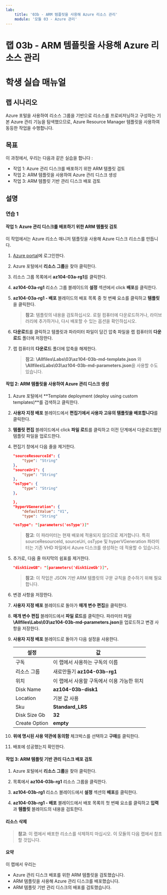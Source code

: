 ```yaml
---
lab:
    title: '03b - ARM 템플릿을 사용해 Azure 리소스 관리'
    module: '모듈 03 - Azure 관리'
---
```


# 랩 03b -  ARM 템플릿을 사용해 Azure 리소스 관리

# 학생 실습 매뉴얼

## 랩 시나리오
Azure 포털을 사용하여 리소스 그룹을 기반으로 리소스를 프로비저닝하고 구성하는 기본 Azure 관리 기능을 탐색했으므로, Azure Resource Manager 템플릿을 사용하여 동등한 작업을 수행합니다.

## 목표

이 과정에서, 우리는 다음과 같은 실습을 합니다 :

+ 작업 1: Azure 관리 디스크를 배포하기 위한 ARM 템플릿 검토
+ 작업 2: ARM 템플릿을 사용하여 Azure 관리 디스크 생성
+ 작업 3: ARM 템플릿 기반 관리 디스크 배포 검토

## 설명

### 연습 1

#### 작업 1: Azure 관리 디스크를 배포하기 위한 ARM 템플릿 검토

이 작업에서는 Azure 리소스 매니저 템플릿을 사용해 Azure 디스크 리소스를 만듭니다.

1. [Azure portal](https://portal.azure.com)에 로그인한다.

1. Azure 포털에서 **리소스 그룹**을 찾아 클릭한다. 

1. 리소스 그룹 목록에서 **az104-03a-rg1**를 클릭한다.

1. **az104-03a-rg1** 리소스 그룹 블레이드의 **설정** 섹션에서 click **배포**를 클릭한다.

1. **az104-03a-rg1 - 배포** 블레이드의 배포 목록 중 첫 번째 요소를 클릭하고 **템플릿**을 클릭한다.

    >**참고**: 템플릿의 내용을 검토하십시오. 로컬 컴퓨터에 다운로드하거나, 라이브러리에 추가하거나, 다시 배포할 수 있는 옵션을 확인하십시오.

1. **다운로드**를 클릭하고 템플릿과 파라미터 파일이 담긴 압축 파일을 랩 컴퓨터의 **다운로드** 폴더에 저장한다. 

1. 랩 컴퓨터의 **다운로드** 폴더에 압축을 해제한다. 

    >**참고**: **\\Allfiles\\Labs\\03\\az104-03b-md-template.json** 와 **\\Allfiles\\Labs\\03\\az104-03b-md-parameters.json**을 사용할 수도 있습니다.

#### 작업 2: ARM 템플릿을 사용하여 Azure 관리 디스크 생성

1. Azure 포털에서 **Template deployment (deploy using custom templates)**를 검색하고 클릭한다.

1. **사용자 지정 배포** 블레이드에서 **편집기에서 사용자 고유의 템플릿을 배포합니다**를 클릭한다.

1. **템플릿 편집** 블레이드에서 click **파일 로드**를 클릭하고 이전 단계에서 다운로드했던 템플릿 파일을 업로드한다. 

1. 편집기 창에서 다음 줄을 제거한다.

   ```json
   "sourceResourceId": {
       "type": "String"
   },
   "sourceUri": {
       "type": "String"
   },
   "osType": {
       "type": "String"
   },
   ```

   ```json
   },
   "hyperVGeneration": {
       "defaultValue": "V1",
       "type": "String"
   ```

   ```json
   "osType": "[parameters('osType')]"
   ```

    >**참고**: 이 파라미터는 현재 배포에 적용되지 않으므로 제거합니다. 특히 sourceResourceId, sourceUri, osType 및 hyperVGeneration 파라미터는 기존 VHD 파일에서 Azure 디스크를 생성하는 데 적용할 수 있습니다.

1. 추가로, 다음 줄 마지막의 쉼표를 제거한다. 

   ```json
   "diskSizeGB": "[parameters('diskSizeGb')]",
   ```

    >**참고**: 이 작업은 JSON 기반 ARM 템플릿의 구문 규칙을 준수하기 위해 필요합니다.

1. 변경 사항을 저장한다.

1. **사용자 지정 배포** 블레이드로 돌아가 **매개 변수 편집**을 클릭한다. 

1. **매개 변수 편집** 블레이드에서 **파일 로드**를 클릭한다. 파라미터 파일 **\\Allfiles\\Labs\\03\\az104-03b-md-parameters.json**을 업로드하고 변경 사항을 저장한다.

1. **사용자 지정 배포** 블레이드로 돌아가 다음 설정을 사용한다.

    | 설정 | 값 |
    | --- |--- |
    | 구독 | 이 랩에서 사용하는 구독의 이름 |
    | 리소스 그룹 | 새로만들기 **az104-03b-rg1** |
    | 위치 | 이 랩에서 사용할 구독에서 이용 가능한 위치 |
    | Disk Name | **az104-03b-disk1** |
    | Location | 기본 값 사용 |
    | Sku | **Standard_LRS** |
    | Disk Size Gb | **32** |
    | Create Option | **empty** |

1. **위에 명시된 사용 약관에 동의함** 체크박스를 선택하고 **구매**를 클릭한다.

1. 배포에 성공했는지 확인한다.

#### 작업 3: ARM 템플릿 기반 관리 디스크 배포 검토

1. Azure 포털에서 **리소스 그룹**을 찾아 클릭한다. 

1. 목록에서 **az104-03b-rg1** 리소스 그룹을 클릭한다.

1. **az104-03b-rg1** 리소스 블레이드에서 **설정** 섹션의 **배포**를 클릭한다.

1. **az104-03b-rg1 - 배포** 블레이드에서 배포 목록의 첫 번째 요소를 클릭하고 **입력**과 **템플릿** 블레이드의 내용을 검토한다.

#### 리소스 삭제

   >**참고**: 이 랩에서 배포한 리소스를 삭제하지 마십시오. 이 모듈의 다음 랩에서 참조할 것입니다.

#### 요약

이 랩에서 우리는

- Azure 관리 디스크 배포를 위한 ARM 템플릿을 검토했습니다.
- ARM 템플릿을 사용해 Azure 관리 디스크를 배포했습니다.
- ARM 템플릿 기반 관리 디스크의 배포를 검토했습니다.
